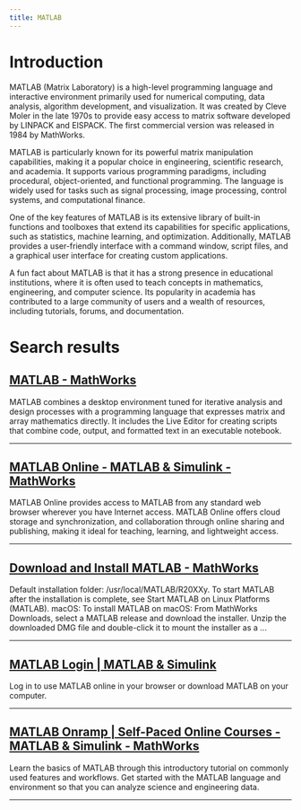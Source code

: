 ```yaml
---
title: MATLAB
---
```


# Introduction
MATLAB (Matrix Laboratory) is a high-level programming language and interactive environment primarily used for numerical computing, data analysis, algorithm development, and visualization. It was created by Cleve Moler in the late 1970s to provide easy access to matrix software developed by LINPACK and EISPACK. The first commercial version was released in 1984 by MathWorks.

MATLAB is particularly known for its powerful matrix manipulation capabilities, making it a popular choice in engineering, scientific research, and academia. It supports various programming paradigms, including procedural, object-oriented, and functional programming. The language is widely used for tasks such as signal processing, image processing, control systems, and computational finance.

One of the key features of MATLAB is its extensive library of built-in functions and toolboxes that extend its capabilities for specific applications, such as statistics, machine learning, and optimization. Additionally, MATLAB provides a user-friendly interface with a command window, script files, and a graphical user interface for creating custom applications.

A fun fact about MATLAB is that it has a strong presence in educational institutions, where it is often used to teach concepts in mathematics, engineering, and computer science. Its popularity in academia has contributed to a large community of users and a wealth of resources, including tutorials, forums, and documentation.

# Search results


## [MATLAB - MathWorks](https://www.mathworks.com/products/matlab.html)

MATLAB combines a desktop environment tuned for iterative analysis and design processes with a programming language that expresses matrix and array mathematics directly. It includes the Live Editor for creating scripts that combine code, output, and formatted text in an executable notebook.

---

## [MATLAB Online - MATLAB & Simulink - MathWorks](https://www.mathworks.com/products/matlab-online.html)

MATLAB Online provides access to MATLAB from any standard web browser wherever you have Internet access. MATLAB Online offers cloud storage and synchronization, and collaboration through online sharing and publishing, making it ideal for teaching, learning, and lightweight access.

---

## [Download and Install MATLAB - MathWorks](https://www.mathworks.com/help/install/ug/install-products-with-internet-connection.html)

Default installation folder: /usr/local/MATLAB/R20XXy. To start MATLAB after the installation is complete, see Start MATLAB on Linux Platforms (MATLAB). macOS: To install MATLAB on macOS: From MathWorks Downloads, select a MATLAB release and download the installer. Unzip the downloaded DMG file and double-click it to mount the installer as a ...

---

## [MATLAB Login | MATLAB & Simulink](https://matlab.mathworks.com/)

Log in to use MATLAB online in your browser or download MATLAB on your computer.

---

## [MATLAB Onramp | Self-Paced Online Courses - MATLAB & Simulink - MathWorks](https://matlabacademy.mathworks.com/details/matlab-onramp/gettingstarted)

Learn the basics of MATLAB through this introductory tutorial on commonly used features and workflows. Get started with the MATLAB language and environment so that you can analyze science and engineering data.

---

